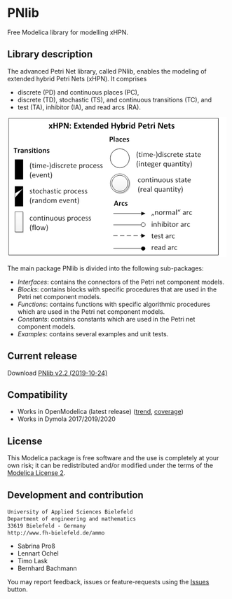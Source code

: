 # PNlib
Free Modelica library for modelling xHPN.

## Library description
The advanced Petri Net library, called PNlib, enables the modeling of extended hybrid Petri Nets (xHPN). It comprises
 * discrete (PD) and continuous places (PC),
 * discrete (TD), stochastic (TS), and continuous transitions (TC), and
 * test (TA), inhibitor (IA), and read arcs (RA).

![iconsxHPN](PNlib/Resources/Images/iconsxHPN.png "xHPN: Extended Hybrid Petri Nets")

The main package PNlib is divided into the following sub-packages:
 * _Interfaces_: contains the connectors of the Petri net component models.
 * _Blocks_: contains blocks with specific procedures that are used in the Petri net component models.
 * _Functions_: contains functions with specific algorithmic procedures which are used in the Petri net component models.
 * _Constants_: contains constants which are used in the Petri net component models.
 * _Examples_: contains several examples and unit tests.

## Current release
Download [PNlib v2.2 (2019-10-24)](../../archive/v2.2.zip)

## Compatibility
* Works in OpenModelica (latest release) ([trend](http://libraries.openmodelica.org/branches/history/master/PNlib.svg), [coverage](http://libraries.openmodelica.org/branches/master/PNlib/PNlib.html))
* Works in Dymola 2017/2019/2020

## License
This Modelica package is free software and the use is completely at your own risk;
it can be redistributed and/or modified under the terms of the [Modelica License 2](https://modelica.org/licenses/ModelicaLicense2).

## Development and contribution
    University of Applied Sciences Bielefeld
    Department of engineering and mathematics
    33619 Bielefeld - Germany
    http://www.fh-bielefeld.de/ammo
* Sabrina Pro&szlig;
* Lennart Ochel
* Timo Lask
* Bernhard Bachmann

You may report feedback, issues or feature-requests using the [Issues](../../issues) button.
